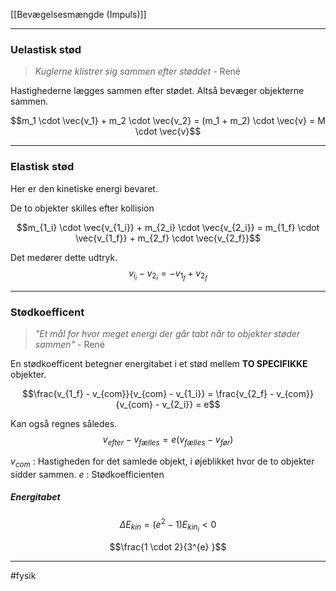 [[Bevægelsesmængde (Impuls)]]



---


### Uelastisk stød
> *Kuglerne klistrer sig sammen efter støddet*
> \- René

Hastighederne lægges sammen efter stødet. Altså bevæger objekterne sammen.

$$m_1 \cdot \vec{v_1} + m_2 \cdot \vec{v_2} = (m_1 + m_2) \cdot \vec{v} = M \cdot \vec{v}$$

---

### Elastisk stød
Her er den kinetiske energi bevaret.

De to objekter skilles efter kollision 

$$m_{1_i} \cdot \vec{v_{1_i}} + m_{2_i} \cdot \vec{v_{2_i}} = m_{1_f} \cdot \vec{v_{1_f}} + m_{2_f} \cdot \vec{v_{2_f}}$$

Det medører dette udtryk.
$$ v_{i_i} - v_{2_i} = -v_{1_f}  + v_{2_f} $$


---

### Stødkoefficent
> *"Et mål for hvor meget energi der går tabt når to objekter støder sammen"*
> \- René

En stødkoefficent betegner energitabet i et stød mellem **TO SPECIFIKKE** objekter.

$$\frac{v_{1_f} - v_{com}}{v_{com} - v_{1_i}} = \frac{v_{2_f} - v_{com}}{v_{com} - v_{2_i}} = e$$

Kan også regnes således.
$$v_{efter} - v_{fælles} = e(v_{fælles} - v_{før})$$

$v_{com}$ : Hastigheden for det samlede objekt, i øjeblikket hvor de to objekter sidder sammen.
$e$ : Stødkoefficienten

##### Energitabet
$$\Delta E_{kin} = (e^2 -1) E_{kin_i} < 0$$

$$\frac{1 \cdot  2}{3^{e} }$$

---
#fysik 
